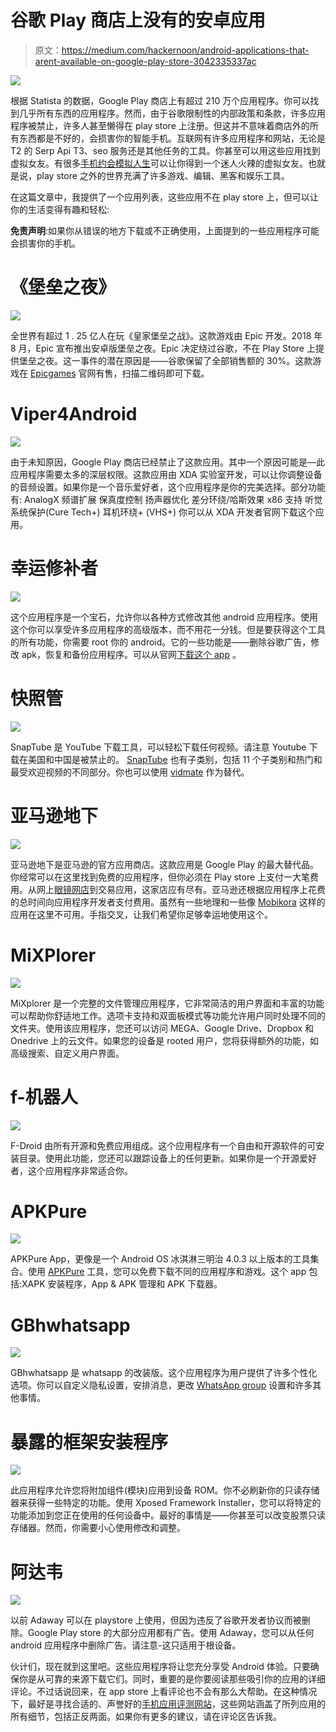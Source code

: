 # 谷歌 Play 商店上没有的安卓应用

> 原文：<https://medium.com/hackernoon/android-applications-that-arent-available-on-google-play-store-3042335337ac>

![](img/297fbe8c4c6da388a0675baf3d3c065a.png)

根据 Statista 的数据，Google Play 商店上有超过 210 万个应用程序。你可以找到几乎所有东西的应用程序。然而，由于谷歌限制性的内部政策和条款，许多应用程序被禁止，许多人甚至懒得在 play store 上注册。但这并不意味着商店外的所有东西都是不好的，会损害你的智能手机。互联网有许多应用程序和网站，无论是 T2 的 Serp Api T3、seo 服务还是其他任务的工具。你甚至可以用这些应用找到虚拟女友。有很多[手机约会模拟人生](https://badboyapps.com/free-mobile-dating-simulator-for-android-and-ios/)可以让你得到一个迷人火辣的虚拟女友。也就是说，play store 之外的世界充满了许多游戏、编辑、黑客和娱乐工具。

在这篇文章中，我提供了一个应用列表，这些应用不在 play store 上，但可以让你的生活变得有趣和轻松:

**免责声明**:如果你从错误的地方下载或不正确使用，上面提到的一些应用程序可能会损害你的手机。

# 《堡垒之夜》

![](img/2b209f6611f9817e90f39f6e80ffa8fb.png)

全世界有超过 1 . 25 亿人在玩《皇家堡垒之战》。这款游戏由 Epic 开发。2018 年 8 月，Epic 宣布推出安卓版堡垒之夜。Epic 决定绕过谷歌，不在 Play Store 上提供堡垒之夜。这一事件的潜在原因是——谷歌保留了全部销售额的 30%。这款游戏在 [Epicgames](https://www.epicgames.com/fortnite/en-US/mobile/android/get-started) 官网有售，扫描二维码即可下载。

# Viper4Android

![](img/92713648d008b2e730ac8683acc40dfa.png)

由于未知原因，Google Play 商店已经禁止了这款应用。其中一个原因可能是—此应用程序需要太多的深层权限。这款应用由 XDA 实验室开发，可以让你调整设备的音频设置。如果你是一个音乐爱好者，这个应用程序是你的完美选择。部分功能有:
AnalogX
频谱扩展
保真度控制
扬声器优化
差分环绕/哈斯效果
x86 支持
听觉系统保护(Cure Tech+)
耳机环绕+ (VHS+)
你可以从 XDA 开发者官网下载这个应用。

# 幸运修补者

![](img/652cb0c252ca9e301f37389c60814721.png)

这个应用程序是一个宝石，允许你以各种方式修改其他 android 应用程序。使用这个你可以享受许多应用程序的高级版本，而不用花一分钱。但是要获得这个工具的所有功能，你需要 root 你的 android。它的一些功能是——删除谷歌广告，修改 apk，恢复和备份应用程序。可以从官网[下载这个 app](https://www.luckypatchers.com/download/) 。

# 快照管

![](img/49492e5c4ce9e5f6988d8765d178e740.png)

SnapTube 是 YouTube 下载工具，可以轻松下载任何视频。请注意 Youtube 下载在美国和中国是被禁止的。 [SnapTube](https://appsaraby.com/download/snaptube) 也有子类别，包括 11 个子类别和热门和最受欢迎视频的不同部分。你也可以使用 [vidmate](https://appsaraby.com/download/vidmate) 作为替代。

# 亚马逊地下

![](img/ae9c68efa1df57d8d7f18370670c3a1d.png)

亚马逊地下是亚马逊的官方应用商店。这款应用是 Google Play 的最大替代品。你经常可以在这里找到免费的应用程序，但你必须在 Play store 上支付一大笔费用。从网上[眼镜网店](https://www.glassesshop.com/)到交易应用，这家店应有尽有。亚马逊还根据应用程序上花费的总时间向应用程序开发者支付费用。虽然有一些地理和一些像 [Mobikora](https://appsaraby.com/download/mobikora) 这样的应用在这里不可用。手指交叉，让我们希望你足够幸运地使用这个。

# MiXPlorer

![](img/378271afb08071461d831bd959d7122e.png)

MiXplorer 是一个完整的文件管理应用程序，它非常简洁的用户界面和丰富的功能可以帮助你舒适地工作。选项卡支持和双面板模式等功能允许用户同时处理不同的文件夹。使用该应用程序，您还可以访问 MEGA、Google Drive、Dropbox 和 Onedrive 上的云文件。如果您的设备是 rooted 用户，您将获得额外的功能，如高级搜索、自定义用户界面。

# f-机器人

![](img/bcf1892fbf62adbf105b6e265b39f9ed.png)

F-Droid 由所有开源和免费应用组成。这个应用程序有一个自由和开源软件的可安装目录。使用此功能，您还可以跟踪设备上的任何更新。如果你是一个开源爱好者，这个应用程序非常适合你。

# APKPure

![](img/634a585b1df8bcbca38e1b5d9ecc4eeb.png)

APKPure App，更像是一个 Android OS 冰淇淋三明治 4.0.3 以上版本的工具集合。使用 [APKPure](https://appsaraby.com/download/apkpure) 工具，您可以免费下载不同的应用程序和游戏。这个 app 包括:XAPK 安装程序，App & APK 管理和 APK 下载器。

# GBhwhatsapp

![](img/435e442b13f48bae8a0003f4faca774b.png)

GBhwhatsapp 是 whatsapp 的改装版。这个应用程序为用户提供了许多个性化选项。你可以自定义隐私设置，安排消息，更改 [WhatsApp group](https://socialclu.com/whatsapp-group-links/) 设置和许多其他事情。

# 暴露的框架安装程序

![](img/fdeeafc4c1b793d2d6a52ce84dd1822f.png)

此应用程序允许您将附加组件(模块)应用到设备 ROM。你不必刷新你的只读存储器来获得一些特定的功能。使用 Xposed Framework Installer，您可以将特定的功能添加到您正在使用的任何设备中。最好的事情是——你甚至可以改变股票只读存储器。然而，你需要小心使用修改和调整。

# 阿达韦

![](img/65ac69294256176006df6c85a1ef1adf.png)

以前 Adaway 可以在 playstore 上使用，但因为违反了谷歌开发者协议而被删除。Google Play store 的大部分应用都有广告。使用 Adaway，您可以从任何 android 应用程序中删除广告。请注意-这只适用于根设备。

伙计们，现在就到这里吧。这些应用程序将让您充分享受 Android 体验。只要确保你是从可靠的来源下载它们。同时，重要的是你要阅读那些吸引你的应用的详细评论。不过话说回来，在 app store 上看评论也不会有那么大帮助。在这种情况下，最好是寻找合适的、声誉好的[手机应用评测网站](https://www.mobileappdaily.com/app-review)，这些网站涵盖了所列应用的所有细节，包括正反两面。如果你有更多的建议，请在评论区告诉我。